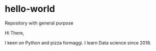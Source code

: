 # hello-world
Repository with general purpose

Hi There,

I keen on Python and pizza formaggi. I learn Data science since 2018.
